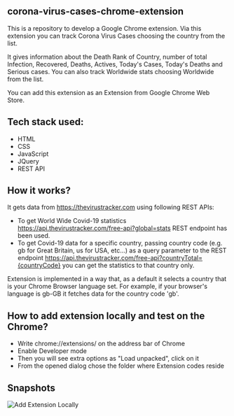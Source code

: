 ## corona-virus-cases-chrome-extension

This is a repository to develop a Google Chrome extension. Via this extension you can track Corona Virus Cases choosing the country from the list.

It gives information about the Death Rank of Country,  number of total Infection, Recovered, Deaths, Actives, Today's Cases, Today's Deaths and Serious cases. You can also track Worldwide stats choosing Worldwide from the list.

You can add this extension as an Extension from Google Chrome Web Store.

## Tech stack used:
 - HTML
 - CSS
 - JavaScript
 - JQuery
 - REST API

## How it works?

It gets data from https://thevirustracker.com using following REST APIs:

- To get World Wide Covid-19 statistics https://api.thevirustracker.com/free-api?global=stats REST endpoint has been used.
- To get Covid-19 data for a specific country, passing country code (e.g. gb for Great Britain, us for USA, etc...) as a query parameter to the REST endpoint https://api.thevirustracker.com/free-api?countryTotal={countryCode} you can get the statistics to that country only.

Extension is implemented in a way that, as a default it selects a country that is your Chrome Browser language set. For example, if your browser's language is gb-GB it fetches data for the country code 'gb'.
 
 ## How to add extension locally and test on the Chrome?
 - Write chrome://extensions/ on the address bar of Chrome
 - Enable Developer mode
 - Then you will see extra options as "Load unpacked", click on it
 - From the opened dialog chose the folder where Extension codes reside
 
 ## Snapshots
 
 ![Add Extension Locally](https://user-images.githubusercontent.com/21006341/79047516-f335d800-7c0e-11ea-8251-add240e6631c.jpg)
